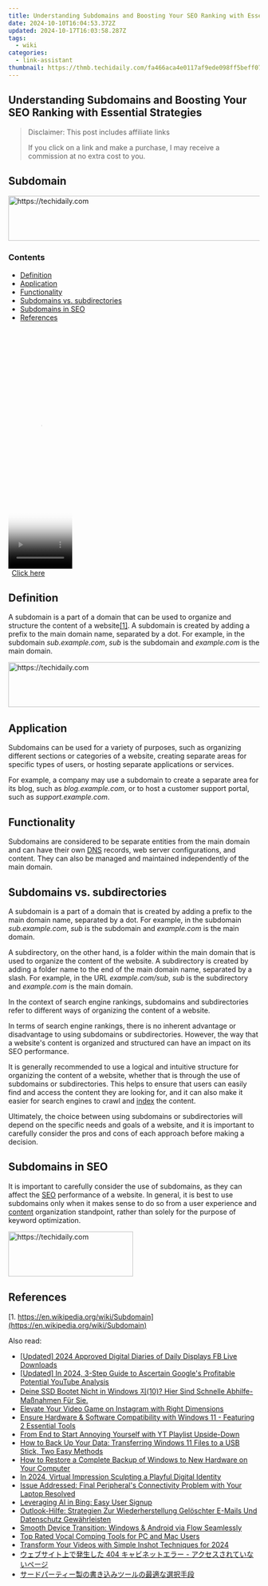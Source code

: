 ```yaml
---
title: Understanding Subdomains and Boosting Your SEO Ranking with Essential Strategies
date: 2024-10-10T16:04:53.372Z
updated: 2024-10-17T16:03:58.287Z
tags:
  - wiki
categories:
  - link-assistant
thumbnail: https://thmb.techidaily.com/fa466aca4e0117af9ede098ff5beff07b4b780680a77e468de6afed425dad313.jpg
---
```


## Understanding Subdomains and Boosting Your SEO Ranking with Essential Strategies

>  Disclaimer: This post includes affiliate links
>
>  If you click on a link and make a purchase, I may receive a commission at no extra cost to you.
>

## Subdomain

<!-- affiliate ads begin -->
<a href="https://aligracehair.sjv.io/c/5597632/1959764/19272" target="_top" id="1959764">
  <img src="//a.impactradius-go.com/display-ad/19272-1959764" border="0" alt="https://techidaily.com" width="728" height="90"/>
</a>
<img height="0" width="0" src="https://aligracehair.sjv.io/i/5597632/1959764/19272" style="position:absolute;visibility:hidden;" border="0" />
<!-- affiliate ads end -->

### Contents

* [Definition](https://tools.techidaily.com/link-assistant/products/)
* [Application](https://tools.techidaily.com/link-assistant/products/)
* [Functionality](https://tools.techidaily.com/link-assistant/products/)
* [Subdomains vs. subdirectories](https://tools.techidaily.com/link-assistant/products/)
* [Subdomains in SEO](https://tools.techidaily.com/link-assistant/products/)
* [References](https://tools.techidaily.com/link-assistant/products/)

<!-- affiliate ads begin -->
<span id="1976998">
					<video width="128" height="480" style="cursor:pointer"
           poster="//a.impactradius-go.com/display-clicktoplayimage/1976998.png"
           onclick="if(!this.playClicked){this.play();this.setAttribute('controls',true);this.playClicked=true;}">
	   <source src="//a.impactradius-go.com/display-ad/22993-1976998">
	   <img src="//a.impactradius-go.com/display-clicktoplayimage/1976998.png" style="border: none; height: 100%; width: 100%; object-fit: contain">
	</video>
	<div style="width:80px;text-align:center"><a href="javascript:window.open(decodeURIComponent('https%3A%2F%2Fhomestyler.sjv.io%2Fc%2F5597632%2F1976998%2F22993'), '_blank');void(0);">Click here</a></div>
</span>
<img height="0" width="0" src="https://imp.pxf.io/i/5597632/1976998/22993" style="position:absolute;visibility:hidden;" border="0" />
<!-- affiliate ads end -->

## Definition

A subdomain is a part of a domain that can be used to organize and structure the content of a website[\[1\]](https://tools.techidaily.com/link-assistant/products/). A subdomain is created by adding a prefix to the main domain name, separated by a dot. For example, in the subdomain _sub.example.com_, _sub_ is the subdomain and _example.com_ is the main domain.

<!-- affiliate ads begin -->
<a href="https://appsumo.8odi.net/c/5597632/2049363/7443" target="_top" id="2049363">
  <img src="//a.impactradius-go.com/display-ad/7443-2049363" border="0" alt="https://techidaily.com" width="728" height="90"/>
</a>
<img height="0" width="0" src="https://appsumo.8odi.net/i/5597632/2049363/7443" style="position:absolute;visibility:hidden;" border="0" />
<!-- affiliate ads end -->

## Application

Subdomains can be used for a variety of purposes, such as organizing different sections or categories of a website, creating separate areas for specific types of users, or hosting separate applications or services.

For example, a company may use a subdomain to create a separate area for its blog, such as _blog.example.com_, or to host a customer support portal, such as _support.example.com_.

## Functionality

Subdomains are considered to be separate entities from the main domain and can have their own [DNS](https://tools.techidaily.com/link-assistant/products/) records, web server configurations, and content. They can also be managed and maintained independently of the main domain.

## Subdomains vs. subdirectories

A subdomain is a part of a domain that is created by adding a prefix to the main domain name, separated by a dot. For example, in the subdomain _sub.example.com_, _sub_ is the subdomain and _example.com_ is the main domain.

A subdirectory, on the other hand, is a folder within the main domain that is used to organize the content of the website. A subdirectory is created by adding a folder name to the end of the main domain name, separated by a slash. For example, in the URL _example.com/sub_, _sub_ is the subdirectory and _example.com_ is the main domain.

In the context of search engine rankings, subdomains and subdirectories refer to different ways of organizing the content of a website.

In terms of search engine rankings, there is no inherent advantage or disadvantage to using subdomains or subdirectories. However, the way that a website's content is organized and structured can have an impact on its SEO performance.

It is generally recommended to use a logical and intuitive structure for organizing the content of a website, whether that is through the use of subdomains or subdirectories. This helps to ensure that users can easily find and access the content they are looking for, and it can also make it easier for search engines to crawl and [index](https://tools.techidaily.com/link-assistant/products/) the content.

Ultimately, the choice between using subdomains or subdirectories will depend on the specific needs and goals of a website, and it is important to carefully consider the pros and cons of each approach before making a decision.

## Subdomains in SEO

It is important to carefully consider the use of subdomains, as they can affect the [SEO](https://tools.techidaily.com/link-assistant/products/) performance of a website. In general, it is best to use subdomains only when it makes sense to do so from a user experience and [content](https://tools.techidaily.com/link-assistant/products/) organization standpoint, rather than solely for the purpose of keyword optimization.

<!-- affiliate ads begin -->
<a href="https://bluettius.sjv.io/c/5597632/2139112/17108" target="_top" id="2139112">
  <img src="//a.impactradius-go.com/display-ad/17108-2139112" border="0" alt="https://techidaily.com" width="250" height="90"/>
</a>
<img height="0" width="0" src="https://bluettius.sjv.io/i/5597632/2139112/17108" style="position:absolute;visibility:hidden;" border="0" />
<!-- affiliate ads end -->

## References

[1. https://en.wikipedia.org/wiki/Subdomain](https://en.wikipedia.org/wiki/Subdomain)

<ins class="adsbygoogle"
     style="display:block"
     data-ad-format="autorelaxed"
     data-ad-client="ca-pub-7571918770474297"
     data-ad-slot="1223367746"></ins>

<ins class="adsbygoogle"
     style="display:block"
     data-ad-client="ca-pub-7571918770474297"
     data-ad-slot="8358498916"
     data-ad-format="auto"
     data-full-width-responsive="true"></ins>

<span class="atpl-alsoreadstyle">Also read:</span>
<div><ul>
<li><a href="https://facebook-video-recording.techidaily.com/updated-2024-approved-digital-diaries-of-daily-displays-fb-live-downloads/"><u>[Updated] 2024 Approved Digital Diaries of Daily Displays FB Live Downloads</u></a></li>
<li><a href="https://facebook-video-footage.techidaily.com/updated-in-2024-3-step-guide-to-ascertain-googles-profitable-potential-youtube-analysis/"><u>[Updated] In 2024, 3-Step Guide to Ascertain Google's Profitable Potential YouTube Analysis</u></a></li>
<li><a href="https://win-top.techidaily.com/deine-ssd-bootet-nicht-in-windows-10-hier-sind-schnelle-abhilfe-massnahmen-fur-sie/"><u>Deine SSD Bootet Nicht in Windows 지(10)? Hier Sind Schnelle Abhilfe-Maßnahmen Für Sie.</u></a></li>
<li><a href="https://instagram-videos.techidaily.com/elevate-your-video-game-on-instagram-with-right-dimensions/"><u>Elevate Your Video Game on Instagram with Right Dimensions</u></a></li>
<li><a href="https://win-top.techidaily.com/ensure-hardware-and-software-compatibility-with-windows-11-featuring-2-essential-tools/"><u>Ensure Hardware & Software Compatibility with Windows 11 - Featuring 2 Essential Tools</u></a></li>
<li><a href="https://youtube-web.techidaily.com/end-to-start-annoying-yourself-with-yt-playlist-upside-down/"><u>From End to Start Annoying Yourself with YT Playlist Upside-Down</u></a></li>
<li><a href="https://win-top.techidaily.com/how-to-back-up-your-data-transferring-windows-11-files-to-a-usb-stick-two-easy-methods/"><u>How to Back Up Your Data: Transferring Windows 11 Files to a USB Stick, Two Easy Methods</u></a></li>
<li><a href="https://win-top.techidaily.com/how-to-restore-a-complete-backup-of-windows-to-new-hardware-on-your-computer/"><u>How to Restore a Complete Backup of Windows to New Hardware on Your Computer</u></a></li>
<li><a href="https://facebook-video-recording.techidaily.com/in-2024-virtual-impression-sculpting-a-playful-digital-identity/"><u>In 2024, Virtual Impression Sculpting a Playful Digital Identity</u></a></li>
<li><a href="https://win-top.techidaily.com/issue-addressed-final-peripherals-connectivity-problem-with-your-laptop-resolved/"><u>Issue Addressed: Final Peripheral's Connectivity Problem with Your Laptop Resolved</u></a></li>
<li><a href="https://tech-haven.techidaily.com/leveraging-ai-in-bing-easy-user-signup/"><u>Leveraging AI in Bing: Easy User Signup</u></a></li>
<li><a href="https://win-top.techidaily.com/outlook-hilfe-strategien-zur-wiederherstellung-geloschter-e-mails-und-datenschutz-gewahrleisten/"><u>Outlook-Hilfe: Strategien Zur Wiederherstellung Gelöschter E-Mails Und Datenschutz Gewährleisten</u></a></li>
<li><a href="https://win11.techidaily.com/smooth-device-transition-windows-and-android-via-flow-seamlessly/"><u>Smooth Device Transition: Windows & Android via Flow Seamlessly</u></a></li>
<li><a href="https://media-tips.techidaily.com/top-rated-vocal-comping-tools-for-pc-and-mac-users/"><u>Top Rated Vocal Comping Tools for PC and Mac Users</u></a></li>
<li><a href="https://fox-boxes.techidaily.com/transform-your-videos-with-simple-inshot-techniques-for-2024/"><u>Transform Your Videos with Simple Inshot Techniques for 2024</u></a></li>
<li><a href="https://win-top.techidaily.com/1728492659921-404/"><u>ウェブサイト上で発生した 404 キャビネットエラー - アクセスされていないページ</u></a></li>
<li><a href="https://win-top.techidaily.com/44k144o844oj44or44o844og44kj44o86ko944gu5pu444gn6l6844g44oe44o844or44gu5pya6ygp44gq6yg45oqe5oml5q61/"><u>サードパーティー製の書き込みツールの最適な選択手段</u></a></li>
</ul></div>

